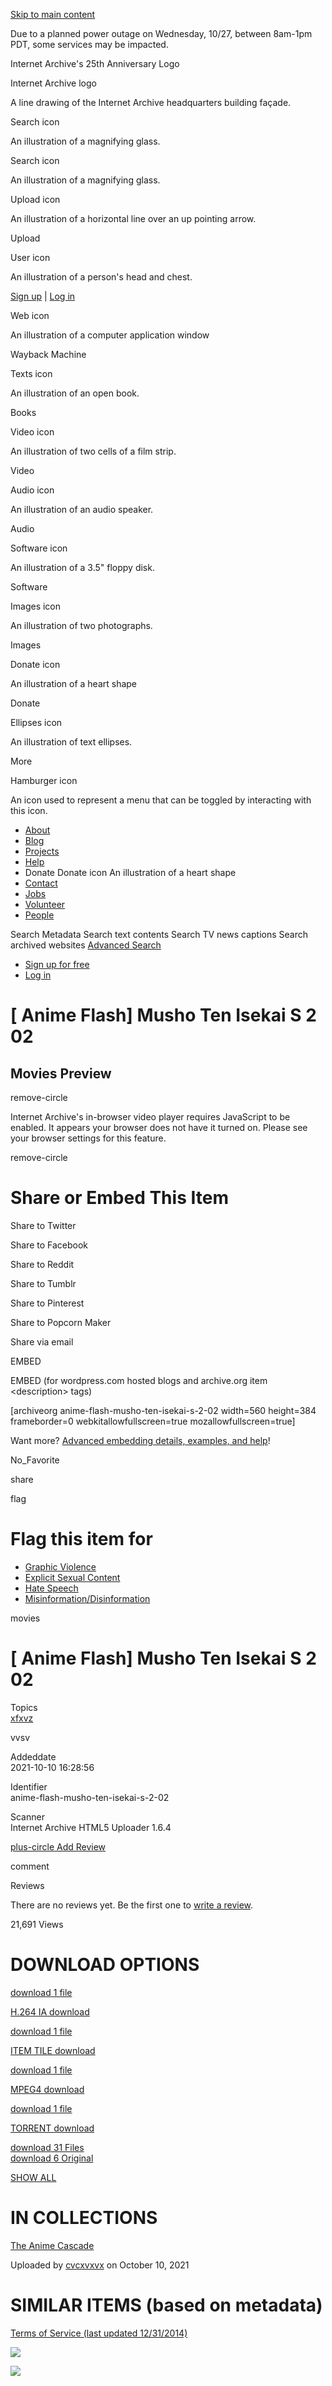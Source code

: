 <a href="#maincontent" class="hidden-for-screen-readers">Skip to main content</a>

Due to a planned power outage on Wednesday, 10/27, between 8am-1pm PDT, some services may be impacted.

Internet Archive's 25th Anniversary Logo

Internet Archive logo

A line drawing of the Internet Archive headquarters building façade.

Search icon

An illustration of a magnifying glass.

Search icon

An illustration of a magnifying glass.

Upload icon

An illustration of a horizontal line over an up pointing arrow.

<span class="style-scope primary-nav">Upload</span>

User icon

An illustration of a person's head and chest.

<span class="style-scope login-button"> <a href="https://archive.org/account/signup" class="style-scope login-button">Sign up</a> | <a href="https://archive.org/account/login" class="style-scope login-button">Log in</a> </span>

Web icon

An illustration of a computer application window

<span class="label style-scope media-button">Wayback Machine</span>

Texts icon

An illustration of an open book.

<span class="label style-scope media-button">Books</span>

Video icon

An illustration of two cells of a film strip.

<span class="label style-scope media-button">Video</span>

Audio icon

An illustration of an audio speaker.

<span class="label style-scope media-button">Audio</span>

Software icon

An illustration of a 3.5" floppy disk.

<span class="label style-scope media-button">Software</span>

Images icon

An illustration of two photographs.

<span class="label style-scope media-button">Images</span>

Donate icon

An illustration of a heart shape

<span class="label style-scope media-button">Donate</span>

Ellipses icon

An illustration of text ellipses.

<span class="label style-scope media-button">More</span>

Hamburger icon

An icon used to represent a menu that can be toggled by interacting with this icon.

-   <a href="https://archive.org/about/" class="about style-scope desktop-subnav">About</a>
-   <a href="https://blog.archive.org/" class="blog style-scope desktop-subnav">Blog</a>
-   <a href="https://archive.org/projects/" class="projects style-scope desktop-subnav">Projects</a>
-   <a href="https://archive.org/about/faqs.php" class="help style-scope desktop-subnav">Help</a>
-   Donate
    Donate icon
    An illustration of a heart shape
-   <a href="https://archive.org/about/contact.php" class="contact style-scope desktop-subnav">Contact</a>
-   <a href="https://archive.org/about/jobs.php" class="jobs style-scope desktop-subnav">Jobs</a>
-   <a href="https://archive.org/about/volunteerpositions.php" class="volunteer style-scope desktop-subnav">Volunteer</a>
-   <a href="https://archive.org/about/bios.php" class="people style-scope desktop-subnav">People</a>

Search Metadata Search text contents Search TV news captions Search archived websites <a href="https://archive.org/advancedsearch.php" class="advanced-search style-scope search-menu">Advanced Search</a>

-   <a href="https://archive.org/account/signup" class="style-scope signed-out-dropdown">Sign up for free</a>
-   <a href="https://archive.org/account/login" class="style-scope signed-out-dropdown">Log in</a>

\[ Anime Flash\] Musho Ten Isekai S 2 02
========================================

Movies Preview
--------------

<a href="#" class="js-play8-gofullscreen"></a>

[](#)

[](#)

<a href="#" class="js-play8-speed"></a>

<span class="iconochive-remove-circle" aria-hidden="true"></span><span class="sr-only">remove-circle</span>

Internet Archive's in-browser video player requires JavaScript to be enabled. It appears your browser does not have it turned on. Please see your browser settings for this feature.

<span class="iconochive-remove-circle" aria-hidden="true"></span><span class="sr-only">remove-circle</span>

Share or Embed This Item
========================

[](https://twitter.com/intent/tweet?url=https://archive.org/details/anime-flash-musho-ten-isekai-s-2-02&via=internetarchive&text=%5B+Anime+Flash%5D+Musho+Ten+Isekai+S+2+02+%3A+Free+Download%2C+Borrow%2C+and+Streaming+%3A+Internet+Archive)

<span class="sr-only">Share to Twitter</span> [](https://www.facebook.com/sharer/sharer.php?u=https://archive.org/details/anime-flash-musho-ten-isekai-s-2-02)

<span class="sr-only">Share to Facebook</span> [](http://www.reddit.com/submit?url=https://archive.org/details/anime-flash-musho-ten-isekai-s-2-02&title=%5B+Anime+Flash%5D+Musho+Ten+Isekai+S+2+02+%3A+Free+Download%2C+Borrow%2C+and+Streaming+%3A+Internet+Archive)

<span class="sr-only">Share to Reddit</span> [](https://www.tumblr.com/share/video?embed=%3Ciframe+width%3D%22640%22+height%3D%22480%22+frameborder%3D%220%22+allowfullscreen+src%3D%22https%3A%2F%2Farchive.org%2Fembed%2F%22+webkitallowfullscreen%3D%22true%22+mozallowfullscreen%3D%22true%22%26gt%3B%26lt%3B%2Fiframe%3E&name=%5B+Anime+Flash%5D+Musho+Ten+Isekai+S+2+02+%3A+Free+Download%2C+Borrow%2C+and+Streaming+%3A+Internet+Archive)

<span class="sr-only">Share to Tumblr</span> [](http://www.pinterest.com/pin/create/button/?url=https://archive.org/details/anime-flash-musho-ten-isekai-s-2-02&description=%5B+Anime+Flash%5D+Musho+Ten+Isekai+S+2+02+%3A+Free+Download%2C+Borrow%2C+and+Streaming+%3A+Internet+Archive)

<span class="sr-only">Share to Pinterest</span> [](https://popcorn.archive.org/editor.html?initialMedia=https://archive.org/details/anime-flash-musho-ten-isekai-s-2-02)

<span class="sr-only">Share to Popcorn Maker</span> [](mailto:?body=https://archive.org/details/anime-flash-musho-ten-isekai-s-2-02&subject=%5B%20Anime%20Flash%5D%20Musho%20Ten%20Isekai%20S%202%2002%20:%20Free%20Download,%20Borrow,%20and%20Streaming%20:%20Internet%20Archive)

<span class="sr-only">Share via email</span>

  

EMBED

EMBED (for wordpress.com hosted blogs and archive.org item &lt;description&gt; tags)

\[archiveorg anime-flash-musho-ten-isekai-s-2-02 width=560 height=384 frameborder=0 webkitallowfullscreen=true mozallowfullscreen=true\]

Want more? [Advanced embedding details, examples, and help](/help/video.php?identifier=anime-flash-musho-ten-isekai-s-2-02)!

<span class="iconochive-No_Favorite" aria-hidden="true"></span><span class="sr-only">No\_Favorite</span>

<span class="iconochive-share" aria-hidden="true"></span><span class="sr-only">share</span>

<span class="iconochive-Flag" aria-hidden="true"></span><span class="sr-only">flag</span>

Flag this item for
==================

-   [Graphic Violence](/account/login?referer=https%3A%2F%2Farchive.org%2Fdetails%2Fanime-flash-musho-ten-isekai-s-2-02)
-   [Explicit Sexual Content](/account/login?referer=https%3A%2F%2Farchive.org%2Fdetails%2Fanime-flash-musho-ten-isekai-s-2-02)
-   [Hate Speech](/account/login?referer=https%3A%2F%2Farchive.org%2Fdetails%2Fanime-flash-musho-ten-isekai-s-2-02)
-   [Misinformation/Disinformation](/account/login?referer=https%3A%2F%2Farchive.org%2Fdetails%2Fanime-flash-musho-ten-isekai-s-2-02)

<span class="iconochive-movies movies" aria-hidden="true"></span><span class="sr-only">movies</span>

<span class="breaker-breaker" itemprop="name">\[ Anime Flash\] Musho Ten Isekai S 2 02</span>
=============================================================================================

  

Topics  
[xfxvz](/search.php?query=subject%3A%22xfxvz%22)

vvsv

Addeddate  
<span itemprop="uploadDate">2021-10-10 16:28:56</span>

<!-- -->

Identifier  
<span itemprop="identifier">anime-flash-musho-ten-isekai-s-2-02</span>

<!-- -->

Scanner  
Internet Archive HTML5 Uploader 1.6.4

<a href="/write-review.php?identifier=anime-flash-musho-ten-isekai-s-2-02" class="stealth"><span class="iconochive-plus-circle" data-aria-hidden="true"></span><span class="sr-only">plus-circle</span> Add Review</a>  

<span class="iconochive-comment" aria-hidden="true"></span><span class="sr-only">comment</span>

Reviews

There are no reviews yet. Be the first one to [write a review](/write-review.php?identifier=anime-flash-musho-ten-isekai-s-2-02).

<span class="item-stats-summary__count" itemprop="userInteractionCount">21,691</span> Views

DOWNLOAD OPTIONS
================

<a href="/download/anime-flash-musho-ten-isekai-s-2-02/%5BAnimeFlash%5D%20MushoTenIsekai%20%20S2%20-%2002.ia.mp4" class="stealth" title="155.5M"><span class="hover-badge-stealth"> <span class="iconochive-download" data-aria-hidden="true"></span><span class="sr-only">download</span> 1 file </span></a>

<a href="/download/anime-flash-musho-ten-isekai-s-2-02/%5BAnimeFlash%5D%20MushoTenIsekai%20%20S2%20-%2002.ia.mp4" class="format-summary download-pill" title="155.5M">H.264 IA <span class="iconochive-download" data-aria-hidden="true"></span><span class="sr-only">download</span></a>

<a href="/download/anime-flash-musho-ten-isekai-s-2-02/__ia_thumb.jpg" class="stealth" title="10.0K"><span class="hover-badge-stealth"> <span class="iconochive-download" data-aria-hidden="true"></span><span class="sr-only">download</span> 1 file </span></a>

<a href="/download/anime-flash-musho-ten-isekai-s-2-02/__ia_thumb.jpg" class="format-summary download-pill" title="10.0K">ITEM TILE <span class="iconochive-download" data-aria-hidden="true"></span><span class="sr-only">download</span></a>

<a href="/download/anime-flash-musho-ten-isekai-s-2-02/%5BAnimeFlash%5D%20MushoTenIsekai%20%20S2%20-%2002.mp4" class="stealth" title="155.5M"><span class="hover-badge-stealth"> <span class="iconochive-download" data-aria-hidden="true"></span><span class="sr-only">download</span> 1 file </span></a>

<a href="/download/anime-flash-musho-ten-isekai-s-2-02/%5BAnimeFlash%5D%20MushoTenIsekai%20%20S2%20-%2002.mp4" class="format-summary download-pill" title="155.5M">MPEG4 <span class="iconochive-download" data-aria-hidden="true"></span><span class="sr-only">download</span></a>

<a href="/download/anime-flash-musho-ten-isekai-s-2-02/anime-flash-musho-ten-isekai-s-2-02_archive.torrent" class="stealth" title="14.3K"><span class="hover-badge-stealth"> <span class="iconochive-download" data-aria-hidden="true"></span><span class="sr-only">download</span> 1 file </span></a>

<a href="/download/anime-flash-musho-ten-isekai-s-2-02/anime-flash-musho-ten-isekai-s-2-02_archive.torrent" class="format-summary download-pill" title="14.3K">TORRENT <span class="iconochive-download" data-aria-hidden="true"></span><span class="sr-only">download</span></a>

<a href="/compress/anime-flash-musho-ten-isekai-s-2-02" class="boxy-ttl hover-badge"><span class="iconochive-download" data-aria-hidden="true"></span><span class="sr-only">download</span> 31 Files</a>  
<a href="/compress/anime-flash-musho-ten-isekai-s-2-02/formats=MPEG4,ITEM%20TILE,ARCHIVE%20BITTORRENT,METADATA" class="boxy-ttl hover-badge"><span class="iconochive-download" data-aria-hidden="true"></span><span class="sr-only">download</span> 6 Original</a>  

<a href="/download/anime-flash-musho-ten-isekai-s-2-02" class="boxy-ttl">SHOW ALL</a>  

IN COLLECTIONS
==============

[The Anime Cascade](/details/anime)

[](/details/anime)

Uploaded by <a href="/details/@cvcxvxvx" class="item-upload-info__uploader-name">cvcxvxvx</a> on October 10, 2021

SIMILAR ITEMS (based on metadata)
=================================

<a href="/about/terms.php" class="stealth">Terms of Service (last updated 12/31/2014)</a>

![](//analytics.archive.org/0.gif?kind=track_js&track_js_case=control&cache_bust=35589384)

![](//analytics.archive.org/0.gif?kind=track_js&track_js_case=disabled&cache_bust=2048321158)
